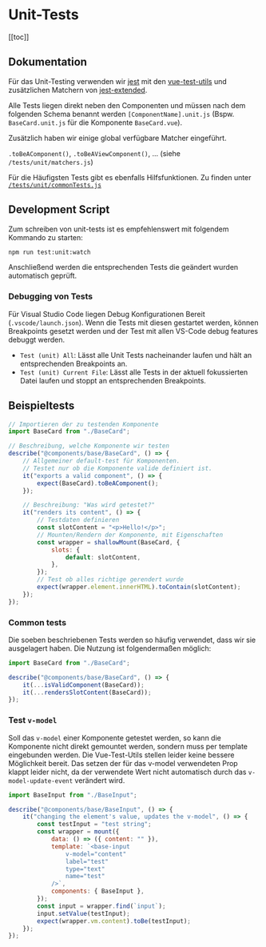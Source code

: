 # Unit-Tests

[[toc]]

## Dokumentation

Für das Unit-Testing verwenden wir [jest](https://jestjs.io/docs/en/using-matchers) mit den [vue-test-utils](https://vue-test-utils.vuejs.org/guides/#getting-started) und zusätzlichen Matchern von [jest-extended](https://github.com/jest-community/jest-extended).

Alle Tests liegen direkt neben den Componenten und müssen nach dem folgenden Schema benannt werden `[ComponentName].unit.js` (Bspw. `BaseCard.unit.js` für die Komponente `BaseCard.vue`).

Zusätzlich haben wir einige global verfügbare Matcher eingeführt.

`.toBeAComponent()`, `.toBeAViewComponent()`, ... (siehe `/tests/unit/matchers.js`)

Für die Häufigsten Tests gibt es ebenfalls Hilfsfunktionen. Zu finden unter [`/tests/unit/commonTests.js`](https://github.com/schul-cloud/nuxt-client/blob/develop/tests/unit/commonTests.js)

## Development Script

Zum schreiben von unit-tests ist es empfehlenswert mit folgendem Kommando zu starten:

```bash
npm run test:unit:watch
```

Anschließend werden die entsprechenden Tests die geändert wurden automatisch geprüft.

### Debugging von Tests

Für Visual Studio Code liegen Debug Konfigurationen Bereit (`.vscode/launch.json`). Wenn die Tests mit diesen gestartet werden, können Breakpoints gesetzt werden und der Test mit allen VS-Code debug features debuggt werden.

- `Test (unit) All`: Lässt alle Unit Tests nacheinander laufen und hält an entsprechenden Breakpoints an.
- `Test (unit) Current File`: Lässt alle Tests in der aktuell fokussierten Datei laufen und stoppt an entsprechenden Breakpoints.

## Beispieltests

```js
// Importieren der zu testenden Komponente
import BaseCard from "./BaseCard";

// Beschreibung, welche Komponente wir testen
describe("@components/base/BaseCard", () => {
	// Allgemeiner default-test für Komponenten.
	// Testet nur ob die Komponente valide definiert ist.
	it("exports a valid component", () => {
		expect(BaseCard).toBeAComponent();
	});

	// Beschreibung: "Was wird getestet?"
	it("renders its content", () => {
		// Testdaten definieren
		const slotContent = "<p>Hello!</p>";
		// Mounten/Rendern der Komponente, mit Eigenschaften
		const wrapper = shallowMount(BaseCard, {
			slots: {
				default: slotContent,
			},
		});
		// Test ob alles richtige gerendert wurde
		expect(wrapper.element.innerHTML).toContain(slotContent);
	});
});
```

### Common tests

Die soeben beschriebenen Tests werden so häufig verwendet, dass wir sie ausgelagert haben. Die Nutzung ist folgendermaßen möglich:

```js {4-5}
import BaseCard from "./BaseCard";

describe("@components/base/BaseCard", () => {
	it(...isValidComponent(BaseCard));
	it(...rendersSlotContent(BaseCard));
});
```

### Test `v-model`

Soll das `v-model` einer Komponente getestet werden, so kann die Komponente nicht direkt gemountet werden, sondern muss per template eingebunden werden. Die Vue-Test-Utils stellen leider keine bessere Möglichkeit bereit. Das setzen der für das v-model verwendeten Prop klappt leider nicht, da der verwendete Wert nicht automatisch durch das `v-model-update-event` verändert wird.

```js {8-13}
import BaseInput from "./BaseInput";

describe("@components/base/BaseInput", () => {
	it("changing the element's value, updates the v-model", () => {
		const testInput = "test string";
		const wrapper = mount({
			data: () => ({ content: "" }),
			template: `<base-input
				v-model="content"
				label="test"
				type="text"
				name="test"
			/>`,
			components: { BaseInput },
		});
		const input = wrapper.find(`input`);
		input.setValue(testInput);
		expect(wrapper.vm.content).toBe(testInput);
	});
});
```
